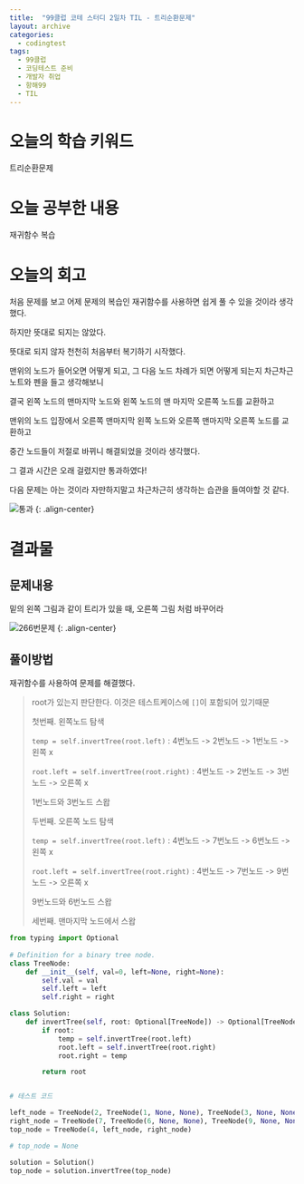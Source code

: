 ```yaml
---
title:  "99클럽 코테 스터디 2일차 TIL - 트리순환문제"
layout: archive
categories:
  - codingtest
tags:
  - 99클럽
  - 코딩테스트 준비
  - 개발자 취업
  - 항해99
  - TIL
---
```


# 오늘의 학습 키워드 
트리순환문제

# 오늘 공부한 내용
재귀함수 복습

# 오늘의 회고

처음 문제를 보고 어제 문제의 복습인 재귀함수를 사용하면 쉽게 풀 수 있을 것이라 생각했다.

하지만 뜻대로 되지는 않았다.

뜻대로 되지 않자 천천히 처음부터 복기하기 시작했다.

맨위의 노드가 들어오면 어떻게 되고, 그 다음 노드 차례가 되면 어떻게 되는지 차근차근 노트와 펜을 들고 생각해보니

결국 왼쪽 노드의 맨마지막 노드와 왼쪽 노드의 맨 마지막 오른쪽 노드를 교환하고

맨위의 노드 입장에서 오른쪽 맨마지막 왼쪽 노드와 오른쪽 맨마지막 오른쪽 노드를 교환하고 

중간 노드들이 저절로 바뀌니 해결되었을 것이라 생각했다.

그 결과 시간은 오래 걸렸지만 통과하였다!

다음 문제는 아는 것이라 자만하지말고 차근차근히 생각하는 습관을 들여야할 것 같다.

![통과](https://github.com/kimhyunso/kimhyunso.github.io/assets/87798982/102b8cc1-4b62-4c9f-a012-4c22d859e6b8)
{: .align-center}

# 결과물
## 문제내용
밑의 왼쪽 그림과 같이 트리가 있을 때, 오른쪽 그림 처럼 바꾸어라

![266번문제](https://github.com/kimhyunso/kimhyunso.github.io/assets/87798982/bc94a1ea-8784-454e-8f11-f49404898ab9)
{: .align-center}


## 풀이방법
재귀함수를 사용하여 문제를 해결했다.

> root가 있는지 판단한다. 이것은 테스트케이스에 `[]`이 포함되어 있기때문
>
> 첫번째. 왼쪽노드 탐색
> 
> `temp = self.invertTree(root.left)` : 4번노드 -> 2번노드 -> 1번노드 -> 왼쪽 x
> 
> `root.left = self.invertTree(root.right)` : 4번노드 -> 2번노드 -> 3번노드 -> 오른쪽 x
>
> 1번노드와 3번노드 스왑
>
> 두번째. 오른쪽 노드 탐색
>
> `temp = self.invertTree(root.left)` : 4번노드 -> 7번노드 -> 6번노드 -> 왼쪽 x
>
> `root.left = self.invertTree(root.right)` : 4번노드 -> 7번노드 -> 9번노드 -> 오른쪽 x
>
> 9번노드와 6번노드 스왑
>
> 세번째. 맨마지막 노드에서 스왑


```python
from typing import Optional
 
# Definition for a binary tree node.
class TreeNode:
    def __init__(self, val=0, left=None, right=None):
        self.val = val
        self.left = left
        self.right = right

class Solution:
    def invertTree(self, root: Optional[TreeNode]) -> Optional[TreeNode]:
        if root:
            temp = self.invertTree(root.left)
            root.left = self.invertTree(root.right)
            root.right = temp

        return root


# 테스트 코드

left_node = TreeNode(2, TreeNode(1, None, None), TreeNode(3, None, None))
right_node = TreeNode(7, TreeNode(6, None, None), TreeNode(9, None, None))
top_node = TreeNode(4, left_node, right_node)

# top_node = None

solution = Solution()
top_node = solution.invertTree(top_node)
```















